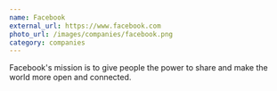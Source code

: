 ```yaml
---
name: Facebook
external_url: https://www.facebook.com
photo_url: /images/companies/facebook.png
category: companies
---
```

Facebook's mission is to give people the power to share and make the world more open and connected.
